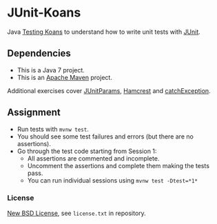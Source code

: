 # JUnit-Koans
Java [Testing Koans](http://blog.code-cop.org/2015/12/testing-koans.html) to understand how to write unit tests with [JUnit](http://junit.org/).

## Dependencies ##

* This is a Java 7 project.
* This is an [Apache Maven](https://maven.apache.org/) project.

Additional exercises cover [JUnitParams](http://pragmatists.github.io/JUnitParams/),
[Hamcrest](http://hamcrest.org/JavaHamcrest/) and
[catchException](https://github.com/Codearte/catch-exception).

## Assignment ##

* Run tests with `mvnw test`.
* You should see some test failures and errors (but there are no assertions).
* Go through the test code starting from Session 1:
    * All assertions are commented and incomplete.
    * Uncomment the assertions and complete them making the tests pass.
    * You can run individual sessions using `mvnw test -Dtest=*1*`

### License ###
[New BSD License](http://opensource.org/licenses/bsd-license.php), see `license.txt` in repository.
